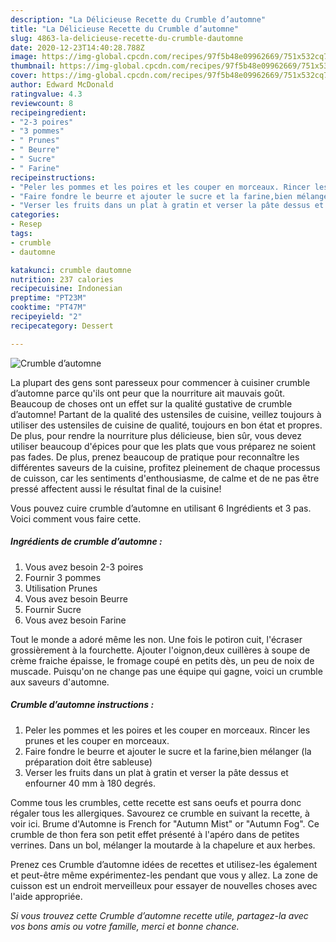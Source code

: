 ```yaml
---
description: "La Délicieuse Recette du Crumble d’automne"
title: "La Délicieuse Recette du Crumble d’automne"
slug: 4863-la-delicieuse-recette-du-crumble-dautomne
date: 2020-12-23T14:40:28.788Z
image: https://img-global.cpcdn.com/recipes/97f5b48e09962669/751x532cq70/crumble-dautomne-photo-principale-de-la-recette.jpg
thumbnail: https://img-global.cpcdn.com/recipes/97f5b48e09962669/751x532cq70/crumble-dautomne-photo-principale-de-la-recette.jpg
cover: https://img-global.cpcdn.com/recipes/97f5b48e09962669/751x532cq70/crumble-dautomne-photo-principale-de-la-recette.jpg
author: Edward McDonald
ratingvalue: 4.3
reviewcount: 8
recipeingredient:
- "2-3 poires"
- "3 pommes"
- " Prunes"
- " Beurre"
- " Sucre"
- " Farine"
recipeinstructions:
- "Peler les pommes et les poires et les couper en morceaux. Rincer les prunes et les couper en morceaux."
- "Faire fondre le beurre et ajouter le sucre et la farine,bien mélanger (la préparation doit être sableuse)"
- "Verser les fruits dans un plat à gratin et verser la pâte dessus et enfourner 40 mm à 180 degrés."
categories:
- Resep
tags:
- crumble
- dautomne

katakunci: crumble dautomne 
nutrition: 237 calories
recipecuisine: Indonesian
preptime: "PT23M"
cooktime: "PT47M"
recipeyield: "2"
recipecategory: Dessert

---
```



![Crumble d’automne](https://img-global.cpcdn.com/recipes/97f5b48e09962669/751x532cq70/crumble-dautomne-photo-principale-de-la-recette.jpg)

La plupart des gens sont paresseux pour commencer à cuisiner crumble d’automne parce qu'ils ont peur que la nourriture ait mauvais goût. Beaucoup de choses ont un effet sur la qualité gustative de crumble d’automne! Partant de la qualité des ustensiles de cuisine, veillez toujours à utiliser des ustensiles de cuisine de qualité, toujours en bon état et propres. De plus, pour rendre la nourriture plus délicieuse, bien sûr, vous devez utiliser beaucoup d'épices pour que les plats que vous préparez ne soient pas fades. De plus, prenez beaucoup de pratique pour reconnaître les différentes saveurs de la cuisine, profitez pleinement de chaque processus de cuisson, car les sentiments d'enthousiasme, de calme et de ne pas être pressé affectent aussi le résultat final de la cuisine!

<!--inarticleads1-->

Vous pouvez cuire crumble d’automne en utilisant 6 Ingrédients et 3 pas. Voici comment vous faire cette.

##### Ingrédients de crumble d’automne :

1. Vous avez besoin 2-3 poires
1. Fournir 3 pommes
1. Utilisation  Prunes
1. Vous avez besoin  Beurre
1. Fournir  Sucre
1. Vous avez besoin  Farine


Tout le monde a adoré même les non. Une fois le potiron cuit, l&#39;écraser grossièrement à la fourchette. Ajouter l&#39;oignon,deux cuillères à soupe de crème fraiche épaisse, le fromage coupé en petits dès, un peu de noix de muscade. Puisqu&#39;on ne change pas une équipe qui gagne, voici un crumble aux saveurs d&#39;automne. 

<!--inarticleads2-->

##### Crumble d’automne instructions :

1. Peler les pommes et les poires et les couper en morceaux. Rincer les prunes et les couper en morceaux.
1. Faire fondre le beurre et ajouter le sucre et la farine,bien mélanger (la préparation doit être sableuse)
1. Verser les fruits dans un plat à gratin et verser la pâte dessus et enfourner 40 mm à 180 degrés.


Comme tous les crumbles, cette recette est sans oeufs et pourra donc régaler tous les allergiques. Savourez ce crumble en suivant la recette, à voir ici. Brume d&#39;Automne is French for &#34;Autumn Mist&#34; or &#34;Autumn Fog&#34;. Ce crumble de thon fera son petit effet présenté à l&#39;apéro dans de petites verrines. Dans un bol, mélanger la moutarde à la chapelure et aux herbes. 

<!--inarticleads1-->

<p>
Prenez ces Crumble d’automne idées de recettes et utilisez-les également et peut-être même expérimentez-les pendant que vous y allez. La zone de cuisson est un endroit merveilleux pour essayer de nouvelles choses avec l'aide appropriée.
</p>

<p>
<i>Si vous trouvez cette Crumble d’automne recette utile, partagez-la avec vos bons amis ou votre famille, merci et bonne chance.</i>
</p>
